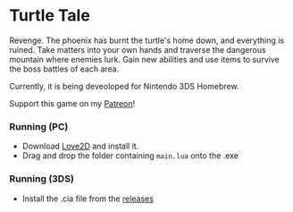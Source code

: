 # Turtle Tale

Revenge. The phoenix has burnt the turtle's home down, and everything is ruined.
Take matters into your own hands and traverse the dangerous mountain where enemies lurk.
Gain new abilities and use items to survive the boss battles of each area.

Currently, it is being deveoloped for Nintendo 3DS Homebrew.

Support this game on my [Patreon](http://patreon.com/TurtleP)!

### Running (PC)
* Download [Love2D](https://love2d.org) and install it.
* Drag and drop the folder containing `main.lua` onto the .exe

### Running (3DS)
* Install the .cia file from the [releases](https://github.com/TurtleP/Turtle-Tale/releases)
